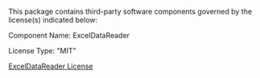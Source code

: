 This package contains third-party software components governed by the license(s) indicated below:

Component Name: ExcelDataReader

License Type: "MIT"

[ExcelDataReader License](https://github.com/yuyang9119/UnityExtensionsExcelDataReader/blob/master/LICENSE)
